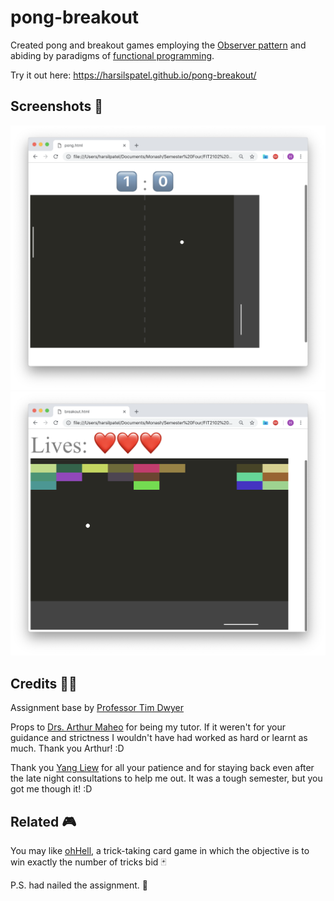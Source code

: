 # pong-breakout


Created pong and breakout games employing the [Observer pattern](https://en.wikipedia.org/wiki/Observer_pattern) and abiding by paradigms of [functional programming](https://en.wikipedia.org/wiki/Functional_programming).

Try it out here: https://harsilspatel.github.io/pong-breakout/


## Screenshots 📸

<img src="screenshots/pong.png">

</br>

<img src="screenshots/breakout.png">

</br>

## Credits 👏🏻
Assignment base by [Professor Tim Dwyer](https://github.com/tgdwyer)

Props to [Drs. Arthur Maheo](http://arthur.maheo.net/) for being my tutor. If it weren't for your guidance and strictness I wouldn't have had worked as hard or learnt as much. Thank you Arthur! :D

Thank you [Yang Liew](http://www.dyliew.com/) for all your patience and for staying back even after the late night consultations to help me out. It was a tough semester, but you got me though it! :D


## Related 🎮
You may like [ohHell](https://github.com/harsilspatel/ohHell), a trick-taking card game in which the objective is to win exactly the number of tricks bid 🃏



P.S. had nailed the assignment. 💯
